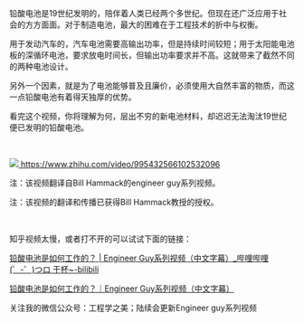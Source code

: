 <p>铅酸电池是19世纪发明的，陪伴着人类已经两个多世纪。但现在还广泛应用于社会的方方面面。对于制造电池，最大的困难在于工程技术的折中与权衡。</p><p>用于发动汽车的，汽车电池需要高输出功率，但是持续时间较短；用于太阳能电池板的深循环电池，要求放电时间长，但输出功率要求并不高。这就带来了截然不同的两种电池设计。</p><p>另外一个因素，就是为了电池能够普及且廉价，必须使用大自然丰富的物质，而这一点铅酸电池有着得天独厚的优势。</p><p>看完这个视频，你将理解为何，层出不穷的新电池材料，却迟迟无法淘汰19世纪便已发明的铅酸电池。</p><p><br></p><a class="video-box" href="http://link.zhihu.com/?target=https%3A//www.zhihu.com/video/995432566102532096" target="_blank" data-video-id="" data-video-playable="true" data-name="" data-poster="https://pic2.zhimg.com/v2-ae283f29a7edabd0d3d3e441d777d06b.jpg" data-lens-id="995432566102532096">              <img class="thumbnail" src="https://pic2.zhimg.com/v2-ae283f29a7edabd0d3d3e441d777d06b.jpg">              <span class="content">                <span class="title"><span class="z-ico-extern-gray"></span><span class="z-ico-extern-blue"></span></span>                <span class="url"><span class="z-ico-video"></span>https://www.zhihu.com/video/995432566102532096</span>              </span>            </a>            <p>注：该视频翻译自Bill Hammack的engineer guy系列视频。</p><p>注：该视频的翻译和传播已获得Bill Hammack教授的授权。</p><p><br></p><p>知乎视频太慢，或者打不开的可以试试下面的链接：</p><p><a href="http://link.zhihu.com/?target=https%3A//www.bilibili.com/video/av25656800/" class=" wrap external" target="_blank" rel="nofollow noreferrer">铅酸电池是如何工作的？ | Engineer Guy系列视频（中文字幕）_哔哩哔哩 (゜-゜)つロ 干杯~-bilibili</a></p><p><a href="http://link.zhihu.com/?target=http%3A//www.365yg.com/i6571426989507346947/%23mid%3D55711009842" class=" wrap external" target="_blank" rel="nofollow noreferrer">铅酸电池是如何工作的？｜Engineer Guy系列视频（中文字幕）</a></p><p>关注我的微信公众号：工程学之美；陆续会更新Engineer guy系列视频</p>